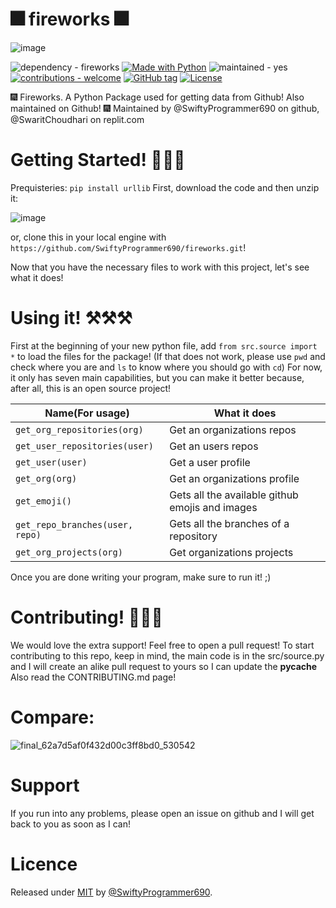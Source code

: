 # 🎆 fireworks 🎆

![image](https://user-images.githubusercontent.com/68472469/173641512-c4836227-23bc-414b-937e-5df5ec34e855.png)

![dependency - fireworks](https://img.shields.io/badge/dependency-fireworks-blue?logo=python&logoColor=white)
[![Made with Python](https://img.shields.io/badge/Python->=3.6-blue?logo=python&logoColor=white)](https://python.org "Go to Python homepage")
![maintained - yes](https://img.shields.io/badge/maintained-yes-blue)
[![contributions - welcome](https://img.shields.io/badge/contributions-welcome-blue)](/CONTRIBUTING.md "Go to contributions doc")
[![GitHub tag](https://img.shields.io/github/tag/SwiftyProgrammer690/fireworks?include_prereleases=&sort=semver&color=green)](https://github.com/SwiftyProgrammer690/fireworks/releases/)
[![License](https://img.shields.io/badge/License-MIT-green)](#licence)

🎆 Fireworks. A Python Package used for getting data from Github! Also maintained on Github! 🎆
Maintained by @SwiftyProgrammer690 on github, @SwaritChoudhari on replit.com

# Getting Started! 🚀🚀🚀

Prequisteries: `pip install urllib`
First, download the code and then unzip it:

![image](https://user-images.githubusercontent.com/68472469/173430910-b505be5e-bdab-4e12-9fa1-96bbea5397a7.png)

or, clone this in your local engine with `https://github.com/SwiftyProgrammer690/fireworks.git`!

Now that you have the necessary files to work with this project, let's see what it does!

# Using it! ⚒⚒⚒

First at the beginning of your new python file, add `from src.source import *` to load the files for the package! (If that does not work, please use `pwd` and check where you are and `ls` to know where you should go with `cd`)
For now, it only has seven main capabilities, but you can make it better because, after all, this is an open source project!

| Name(For usage)  | What it does |
| ------------- | ------------- |
| `get_org_repositories(org)`  | Get an organizations repos  |
| `get_user_repositories(user)`  | Get an users repos  |
| `get_user(user)` | Get a user profile |
| `get_org(org)` | Get an organizations profile |
| `get_emoji()` | Gets all the available github emojis and images |
| `get_repo_branches(user, repo)` | Gets all the branches of a repository |
| `get_org_projects(org)` | Get organizations projects |

Once you are done writing your program, make sure to run it! ;)

# Contributing! 🤝🤝🤝

We would love the extra support! Feel free to open a pull request!
To start contributing to this repo, keep in mind, the main code is in the src/source.py and I will create an alike pull request to yours so I can
update the __pycache__
Also read the CONTRIBUTING.md page!

# Compare:

![final_62a7d5af0f432d00c3ff8bd0_530542](https://user-images.githubusercontent.com/68472469/173475371-efb45b14-dcea-4c12-a998-213fd87e134f.gif)


# Support

If you run into any problems, please open an issue on github and I will get back to you as soon as I can!

# Licence

Released under [MIT](/LICENSE) by [@SwiftyProgrammer690](https://github.com/SwiftyProgrammer690).
